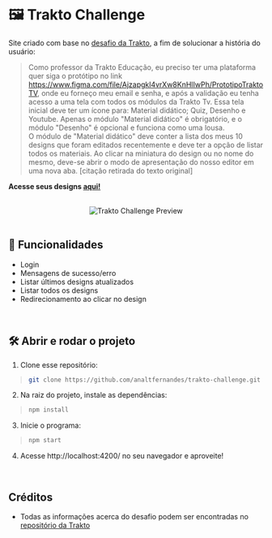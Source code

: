 # :framed_picture: Trakto Challenge

Site criado com base no [desafio da Trakto](https://github.com/trakto/desafio_frontend), a fim de solucionar a história do usuário:

> Como professor da Trakto Educação, eu preciso ter uma plataforma quer siga o protótipo no link https://www.figma.com/file/Ajzapgkl4vrXw8KnHlIwPh/PrototipoTraktoTV, onde eu forneço meu email e senha, e após a validação eu tenha acesso a uma tela com todos os módulos da Trakto Tv. Essa tela inicial deve ter um ícone para: Material didático; Quiz, Desenho e Youtube. Apenas o módulo "Material didático" é obrigatório, e o módulo "Desenho" é opcional e funciona como uma lousa.
> <br />
> O módulo de "Material didático" deve conter a lista dos meus 10 designs que foram editados recentemente e deve ter a opção de listar todos os materiais. Ao clicar na miniatura do design ou no nome do mesmo, deve-se abrir o modo de apresentação do nosso editor em uma nova aba. [citação retirada do texto original]

**Acesse seus designs [aqui!](https://trakto-challenge-analtfernandes.vercel.app)**

<br />

<div align=center>

 <img alt="Trakto Challenge Preview" src="https://github.com/analtfernandes/trakto-challenge/blob/main/src/assets/trakto-preview.gif" />

</div>

<br />

## :hammer: Funcionalidades
- Login
- Mensagens de sucesso/erro
- Listar últimos designs atualizados
- Listar todos os designs
- Redirecionamento ao clicar no design

<br />

## :hammer_and_wrench: Abrir e rodar o projeto
1. Clone esse repositório:
>```bash
> git clone https://github.com/analtfernandes/trakto-challenge.git
>```

2. Na raiz do projeto, instale as dependências:
>```bash
> npm install
>```

3. Inicie o programa:
>```bash
> npm start
>```

4. Acesse http://localhost:4200/ no seu navegador e aproveite!

<br />

## Créditos
- Todas as informações acerca do desafio podem ser encontradas no [repositório da Trakto](https://github.com/trakto/desafio_frontend)

